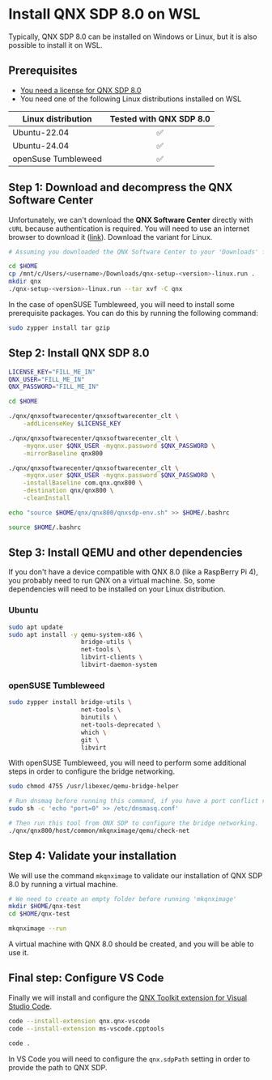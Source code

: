 # Install QNX SDP 8.0 on WSL

Typically, QNX SDP 8.0 can be installed on Windows or Linux, but it is also possible to install it on WSL.

## Prerequisites
* [You need a license for QNX SDP 8.0](https://www.qnx.com/products/everywhere/)
* You need one of the following Linux distributions installed on WSL

| Linux distribution  | Tested with QNX SDP 8.0 |
| ------------------- |:-----------------------:|
| Ubuntu-22.04        | :white_check_mark:      |
| Ubuntu-24.04        | :white_check_mark:      |
| openSuse Tumbleweed | :white_check_mark:      |                     |

## Step 1: Download and decompress the QNX Software Center
Unfortunately, we can't download the **QNX Software Center** directly with `cURL` because authentication is required. You will need to use an internet browser to download it ([link](https://www.qnx.com/download/group.html?programid=29178)). Download the variant for Linux.

```bash
# Assuming you downloaded the QNX Software Center to your 'Downloads' folder on Windows

cd $HOME
cp /mnt/c/Users/<username>/Downloads/qnx-setup-<version>-linux.run .
mkdir qnx
./qnx-setup-<version>-linux.run --tar xvf -C qnx
```
In the case of openSUSE Tumbleweed, you will need to install some prerequisite packages. You can do this by running the following command:

```bash
sudo zypper install tar gzip
```

## Step 2: Install QNX SDP 8.0

```bash
LICENSE_KEY="FILL_ME_IN"
QNX_USER="FILL_ME_IN"
QNX_PASSWORD="FILL_ME_IN"

cd $HOME

./qnx/qnxsoftwarecenter/qnxsoftwarecenter_clt \
    -addLicenseKey $LICENSE_KEY

./qnx/qnxsoftwarecenter/qnxsoftwarecenter_clt \
    -myqnx.user $QNX_USER -myqnx.password $QNX_PASSWORD \
    -mirrorBaseline qnx800

./qnx/qnxsoftwarecenter/qnxsoftwarecenter_clt \
    -myqnx.user $QNX_USER -myqnx.password $QNX_PASSWORD \
    -installBaseline com.qnx.qnx800 \
    -destination qnx/qnx800 \
    -cleanInstall

echo "source $HOME/qnx/qnx800/qnxsdp-env.sh" >> $HOME/.bashrc

source $HOME/.bashrc
```

## Step 3: Install QEMU and other dependencies
If you don't have a device compatible with QNX 8.0 (like a RaspBerry Pi 4), you probably need to run QNX on a virtual machine. So, some dependencies will need to be installed on your Linux distribution.

### Ubuntu

```bash
sudo apt update
sudo apt install -y qemu-system-x86 \
                    bridge-utils \
                    net-tools \
                    libvirt-clients \ 
                    libvirt-daemon-system
```

### openSUSE Tumbleweed

```bash
sudo zypper install bridge-utils \
                    net-tools \ 
                    binutils \ 
                    net-tools-deprecated \
                    which \
                    git \ 
                    libvirt
```

With openSUSE Tumbleweed, you will need to perform some additional steps in order to configure the bridge networking.

```bash
sudo chmod 4755 /usr/libexec/qemu-bridge-helper

# Run dnsmaq before running this command, if you have a port conflict run it.
sudo sh -c 'echo "port=0" >> /etc/dnsmasq.conf'

# Then run this tool from QNX SDP to configure the bridge networking.
./qnx/qnx800/host/common/mkqnximage/qemu/check-net
```

## Step 4: Validate your installation
We will use the command ```mkqnximage``` to validate our installation of QNX SDP 8.0 by running a virtual machine.

```bash
# We need to create an empty folder before running 'mkqnximage'
mkdir $HOME/qnx-test
cd $HOME/qnx-test

mkqnximage --run
```
A virtual machine with QNX 8.0 should be created, and you will be able to use it.

## Final step: Configure VS Code
Finally we will install and configure the [QNX Toolkit extension for Visual Studio Code](https://marketplace.visualstudio.com/items?itemName=qnx.qnx-vscode).

```bash
code --install-extension qnx.qnx-vscode
code --install-extension ms-vscode.cpptools

code .
```

In VS Code you will need to configure the ```qnx.sdpPath``` setting in order to provide the path to QNX SDP.
